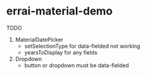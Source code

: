 # errai-material-demo


TODO
1) MaterialDatePicker
    * setSelectionType for data-fielded not working
    * yearsToDisplay for any fields
2)  Dropdown
    * button or dropdown must be data-fielded


